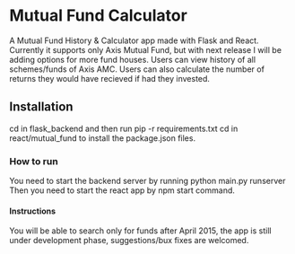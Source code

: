 # Mutual Fund Calculator
A Mutual Fund History & Calculator app made with Flask and React. Currently it supports only Axis Mutual Fund, but with next release I will be adding options for more fund houses.
Users can view history of all schemes/funds of Axis AMC.
Users can also calculate the number of returns they would have recieved if had they invested.

## Installation
cd in flask_backend and then run pip -r requirements.txt
cd in react/mutual_fund to install the package.json files.

### How to run 
You need to start the backend server by running python main.py runserver
Then you need to start the react app by npm start command.

#### Instructions 
You will be able to search only for funds after April 2015, the app is still under development phase, suggestions/bux fixes are welcomed.

